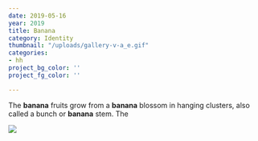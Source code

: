```yaml
---
date: 2019-05-16
year: 2019
title: Banana
category: Identity
thumbnail: "/uploads/gallery-v-a_e.gif"
categories:
- hh
project_bg_color: ''
project_fg_color: ''

---
```

The **banana** fruits grow from a **banana** blossom in hanging clusters, also called a bunch or **banana** stem. The

![](/uploads/gallery-v-a_e.gif)